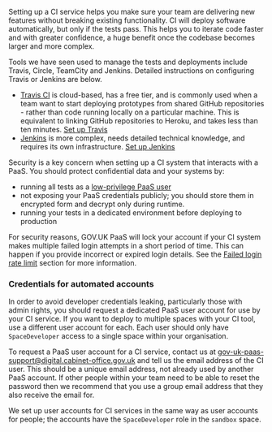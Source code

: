 Setting up a CI service helps you make sure your team are delivering new features without breaking existing functionality. CI will deploy software automatically, but only if the tests pass. This helps you to iterate code faster and with greater confidence, a huge benefit once the codebase becomes larger and more complex.

Tools we have seen used to manage the tests and deployments include Travis, Circle, TeamCity and Jenkins. Detailed instructions on configuring Travis or Jenkins are below.

- [Travis CI](https://travis-ci.com/) is cloud-based, has a free tier, and is commonly used when a team want to start deploying prototypes from shared GitHub repositories - rather than code running locally on a particular machine. This is equivalent to linking GitHub repositories to Heroku, and takes less than ten minutes. [Set up Travis](#use-travis)
- [Jenkins](https://jenkins.io/) is more complex, needs detailed technical knowledge, and requires its own infrastructure. [Set up Jenkins](#push-an-app-with-jenkins)

Security is a key concern when setting up a CI system that interacts with a PaaS. You should protect confidential data and your systems by:

- running all tests as a [low-privilege PaaS user](#credentials-for-automated-accounts)
- not exposing your PaaS credentials publicly; you should store them in encrypted form and decrypt only during runtime.
- running your tests in a dedicated environment before deploying to production

For security reasons, GOV.UK PaaS will lock your account if your CI system makes multiple failed login attempts in a short period of time. This can happen if you provide incorrect or expired login details. See the [Failed login rate limit](#failed-login-rate-limit) section for more information.

### Credentials for automated accounts

In order to avoid developer credentials leaking, particularly those with admin rights, you should request a dedicated PaaS user account for use by your CI service. If you want to deploy to multiple spaces with your CI tool, use a different user account for each. Each user should only have `SpaceDeveloper` access to a single space within your organisation.

To request a PaaS user account for a CI service, contact us at [gov-uk-paas-support@digital.cabinet-office.gov.uk](mailto:gov-uk-paas-support@digital.cabinet-office.gov.uk) and tell us the email address of the CI user. This should be a unique email address, not already used by another PaaS account. If other people within your team need to be able to reset the password then we recommend that you use a group email address that they also receive the email for.

We set up user accounts for CI services in the same way as user accounts for people; the accounts have the `SpaceDeveloper` role in the `sandbox` space.
